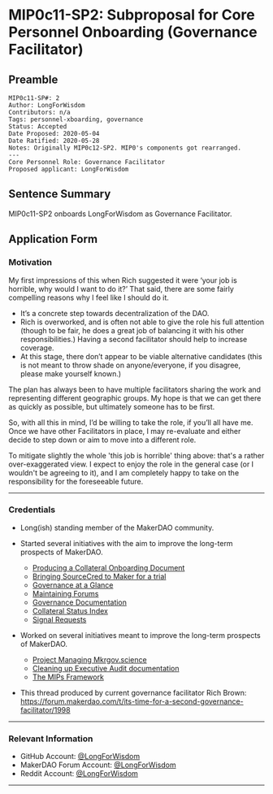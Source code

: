 # MIP0c11-SP2: Subproposal for Core Personnel Onboarding (Governance Facilitator) 

## Preamble
```
MIP0c11-SP#: 2
Author: LongForWisdom
Contributors: n/a
Tags: personnel-xboarding, governance
Status: Accepted
Date Proposed: 2020-05-04
Date Ratified: 2020-05-28
Notes: Originally MIP0c12-SP2. MIP0's components got rearranged.
---
Core Personnel Role: Governance Facilitator
Proposed applicant: LongForWisdom
```

## Sentence Summary
MIP0c11-SP2 onboards LongForWisdom as Governance Facilitator.

## Application Form
    
### Motivation

My first impressions of this when Rich suggested it were ‘your job is horrible, why would I want to do it?’ That said, there are some fairly compelling reasons why I feel like I should do it.
- It’s a concrete step towards decentralization of the DAO.
- Rich is overworked, and is often not able to give the role his full attention (though to be fair, he does a great job of balancing it with his other responsibilities.) Having a second facilitator should help to increase coverage.
- At this stage, there don’t appear to be viable alternative candidates (this is not meant to throw shade on anyone/everyone, if you disagree, please make yourself known.)

The plan has always been to have multiple facilitators sharing the work and representing different geographic groups. My hope is that we can get there as quickly as possible, but ultimately someone has to be first.

So, with all this in mind, I’d be willing to take the role, if you’ll all have me. Once we have other Facilitators in place, I may re-evaluate and either decide to step down or aim to move into a different role.

To mitigate slightly the whole 'this job is horrible' thing above: that's a rather over-exaggerated view. I expect to enjoy the role in the general case (or I wouldn't be agreeing to it), and I am completely happy to take on the responsibility for the foreseeable future.

---

### Credentials
- Long(ish) standing member of the MakerDAO community.
- Started several initiatives with the aim to improve the long-term prospects of MakerDAO.
    - [Producing a Collateral Onboarding Document](https://forum.makerdao.com/t/governance-initiative-collateral-on-boarding-process/1344)
    - [Bringing SourceCred to Maker for a trial](https://forum.makerdao.com/t/governance-initiative-experimenting-with-sourcecred/1345)
    - [Governance at a Glance](https://forum.makerdao.com/t/governance-at-a-glance/84)
    - [Maintaining Forums](https://forum.makerdao.com/t/forum-navigation-index/648)
    - [Governance Documentation](https://community-development.makerdao.com/governance/common-topics)
    - [Collateral Status Index](https://forum.makerdao.com/t/collateral-status-index/2231)
    - [Signal Requests](https://forum.makerdao.com/t/meta-governance-signal-requests/55)

- Worked on several initiatives meant to improve the long-term prospects of MakerDAO.
    - [Project Managing Mkrgov.science](https://forum.makerdao.com/t/governance-initiative-maker-governance-analytics-dashboard/1346)
    - [Cleaning up Executive Audit documentation](https://community-development.makerdao.com/governance/executive-audit)
    - [The MIPs Framework](https://github.com/LongForWisdom/mips)

- This thread produced by current governance facilitator Rich Brown: https://forum.makerdao.com/t/its-time-for-a-second-governance-facilitator/1998

---

### Relevant Information
- GitHub Account: [@LongForWisdom](https://github.com/LongForWisdom)
- MakerDAO Forum Account: [@LongForWisdom](https://forum.makerdao.com/u/longforwisdom/)
- Reddit Account: [@LongForWisdom](https://www.reddit.com/user/LongForWisdom)

---
